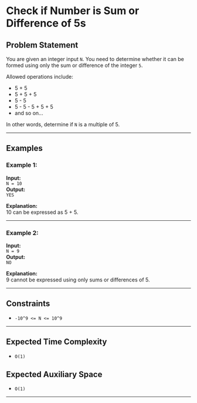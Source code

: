 # Check if Number is Sum or Difference of 5s

## Problem Statement

You are given an integer input `N`. You need to determine whether it can be formed using only the sum or difference of the integer `5`.

Allowed operations include:

- 5 + 5  
- 5 + 5 + 5  
- 5 - 5  
- 5 - 5 - 5 + 5 + 5  
- and so on...

In other words, determine if `N` is a multiple of 5.

---

## Examples

### Example 1:
**Input:**  
`N = 10`  
**Output:**  
`YES`  

**Explanation:**  
10 can be expressed as 5 + 5.

---

### Example 2:
**Input:**  
`N = 9`  
**Output:**  
`NO`  

**Explanation:**  
9 cannot be expressed using only sums or differences of 5.

---

## Constraints

- `-10^9 <= N <= 10^9`

---

## Expected Time Complexity

- `O(1)`

## Expected Auxiliary Space

- `O(1)`

---
